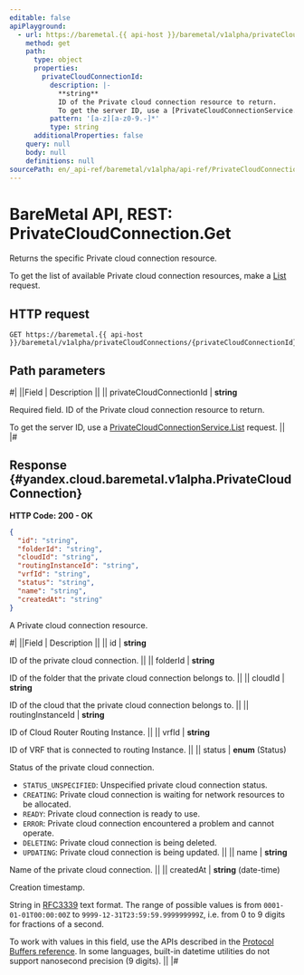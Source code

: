 ```yaml
---
editable: false
apiPlayground:
  - url: https://baremetal.{{ api-host }}/baremetal/v1alpha/privateCloudConnections/{privateCloudConnectionId}
    method: get
    path:
      type: object
      properties:
        privateCloudConnectionId:
          description: |-
            **string**
            ID of the Private cloud connection resource to return.
            To get the server ID, use a [PrivateCloudConnectionService.List](/docs/baremetal/api-ref/PrivateCloudConnection/list#List) request.
          pattern: '[a-z][a-z0-9.-]*'
          type: string
      additionalProperties: false
    query: null
    body: null
    definitions: null
sourcePath: en/_api-ref/baremetal/v1alpha/api-ref/PrivateCloudConnection/get.md
---
```


# BareMetal API, REST: PrivateCloudConnection.Get

Returns the specific Private cloud connection resource.

To get the list of available Private cloud connection resources, make a [List](/docs/baremetal/api-ref/PrivateCloudConnection/list#List) request.

## HTTP request

```
GET https://baremetal.{{ api-host }}/baremetal/v1alpha/privateCloudConnections/{privateCloudConnectionId}
```

## Path parameters

#|
||Field | Description ||
|| privateCloudConnectionId | **string**

Required field. ID of the Private cloud connection resource to return.

To get the server ID, use a [PrivateCloudConnectionService.List](/docs/baremetal/api-ref/PrivateCloudConnection/list#List) request. ||
|#

## Response {#yandex.cloud.baremetal.v1alpha.PrivateCloudConnection}

**HTTP Code: 200 - OK**

```json
{
  "id": "string",
  "folderId": "string",
  "cloudId": "string",
  "routingInstanceId": "string",
  "vrfId": "string",
  "status": "string",
  "name": "string",
  "createdAt": "string"
}
```

A Private cloud connection resource.

#|
||Field | Description ||
|| id | **string**

ID of the private cloud connection. ||
|| folderId | **string**

ID of the folder that the private cloud connection belongs to. ||
|| cloudId | **string**

ID of the cloud that the private cloud connection belongs to. ||
|| routingInstanceId | **string**

ID of Cloud Router Routing Instance. ||
|| vrfId | **string**

ID of VRF that is connected to routing Instance. ||
|| status | **enum** (Status)

Status of the private cloud connection.

- `STATUS_UNSPECIFIED`: Unspecified private cloud connection status.
- `CREATING`: Private cloud connection is waiting for network resources to be allocated.
- `READY`: Private cloud connection is ready to use.
- `ERROR`: Private cloud connection encountered a problem and cannot operate.
- `DELETING`: Private cloud connection is being deleted.
- `UPDATING`: Private cloud connection is being updated. ||
|| name | **string**

Name of the private cloud connection. ||
|| createdAt | **string** (date-time)

Creation timestamp.

String in [RFC3339](https://www.ietf.org/rfc/rfc3339.txt) text format. The range of possible values is from
`0001-01-01T00:00:00Z` to `9999-12-31T23:59:59.999999999Z`, i.e. from 0 to 9 digits for fractions of a second.

To work with values in this field, use the APIs described in the
[Protocol Buffers reference](https://developers.google.com/protocol-buffers/docs/reference/overview).
In some languages, built-in datetime utilities do not support nanosecond precision (9 digits). ||
|#